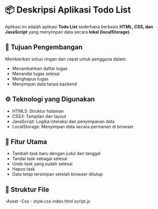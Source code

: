 # 📦 Deskripsi Aplikasi Todo List

Aplikasi ini adalah aplikasi **Todo List** sederhana berbasis **HTML, CSS, dan JavaScript** yang menyimpan data secara **lokal (localStorage)**.

## 🎯 Tujuan Pengembangan
Memberikan solusi ringan dan cepat untuk pengguna dalam:
- Menambahkan daftar tugas
- Menandai tugas selesai
- Menghapus tugas
- Menyimpan data tanpa backend

## ⚙️ Teknologi yang Digunakan
- HTML5: Struktur halaman
- CSS3: Tampilan dan layout
- JavaScript: Logika interaksi dan penyimpanan data
- LocalStorage: Menyimpan data secara permanen di browser

## 🧩 Fitur Utama
- Tambah task baru dengan judul dan tanggal
- Tandai task sebagai selesai
- Undo task yang sudah selesai
- Hapus task
- Data tetap tersimpan setelah browser ditutup

## 📁 Struktur File

-Asset
-Css - style.css
index.html
script.js

